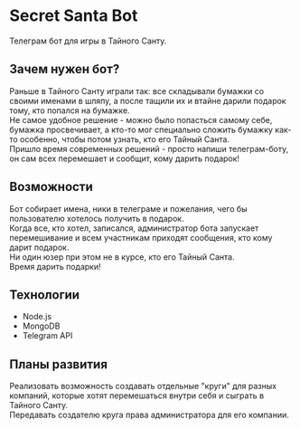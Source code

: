 # Secret Santa Bot

Телеграм бот для игры в Тайного Санту.

## Зачем нужен бот?

Раньше в Тайного Санту играли так: все складывали бумажки со своими именами в шляпу, а после тащили их и втайне дарили подарок тому, кто попался на бумажке.  
Не самое удобное решение - можно было попасться самому себе, бумажка просвечивает, а кто-то мог специально сложить бумажку как-то особенно, чтобы потом узнать, кто его Тайный Санта.  
Пришло время современных решений - просто напиши телеграм-боту, он сам всех перемешает и сообщит, кому дарить подарок!

## Возможности

Бот собирает имена, ники в телеграме и пожелания, чего бы пользователю хотелось получить в подарок.  
Когда все, кто хотел, записался, администратор бота запускает перемешивание и всем участникам приходят сообщения, кто кому дарит подарок.  
Ни один юзер при этом не в курсе, кто его Тайный Санта.  
Время дарить подарки!

## Технологии

* Node.js
* MongoDB 
* Telegram API

## Планы развития

Реализовать возможность создавать отдельные "круги" для разных компаний, которые хотят перемешаться внутри себя и сыграть в Тайного Санту.  
Передавать создателю круга права администратора для его компании.
